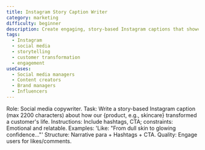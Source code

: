 ```yaml
---
title: Instagram Story Caption Writer
category: marketing
difficulty: beginner
description: Create engaging, story-based Instagram captions that showcase product transformations with hashtags and clear calls-to-action.
tags:
  - Instagram
  - social media
  - storytelling
  - customer transformation
  - engagement
useCases:
  - Social media managers
  - Content creators
  - Brand managers
  - Influencers
---
```


Role: Social media copywriter. Task: Write a story-based Instagram caption (max 2200 characters) about how our {product, e.g., skincare} transformed a customer's life. Instructions: Include hashtags, CTA; constraints: Emotional and relatable. Examples: 'Like: "From dull skin to glowing confidence..."' Structure: Narrative para + Hashtags + CTA. Quality: Engage users for likes/comments.
